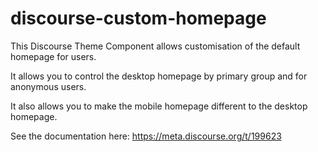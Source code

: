 # discourse-custom-homepage
This Discourse Theme Component allows customisation of the default homepage for users.

It allows you to control the desktop homepage by primary group and for anonymous users.

It also allows you to make the mobile homepage different to the desktop homepage.

See the documentation here: https://meta.discourse.org/t/199623

